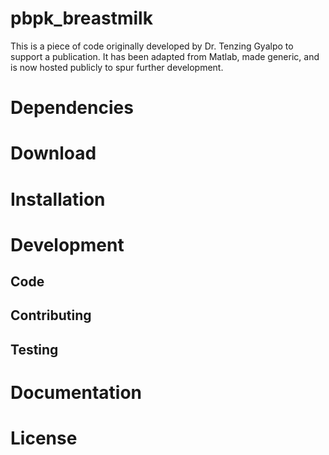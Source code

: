# pbpk_breastmilk
This is a piece of code originally developed by Dr. Tenzing Gyalpo to support a publication. It has been adapted from Matlab, made generic, and is now hosted publicly to spur further development.

# Dependencies

# Download

# Installation

# Development
## Code
## Contributing
## Testing

# Documentation

# License

